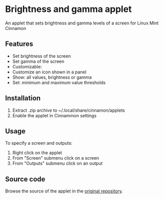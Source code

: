 # Brightness and gamma applet
An applet that sets brightness and gamma levels of a screen for Linux Mint Cinnamon

## Features
* Set brightness of the screen
* Set gamma of the screen
* Customizable:
 * Customize an icon shown in a panel
 * Show: all values, brightness or gamma
 * Set: minimum and maximum value thresholds

## Installation
1. Extract .zip archive to ~/.local/share/cinnamon/applets
2. Enable the applet in Cinnammon settings

## Usage
To specify a screen and outputs:

1. Right click on the applet
2. From "Screen" submenu click on a screen
3. From "Outputs" submenu click on an output

## Source code
Browse the source of the applet in the [original repository](https://github.com/cardsurf/brightness-and-gamma-applet).
